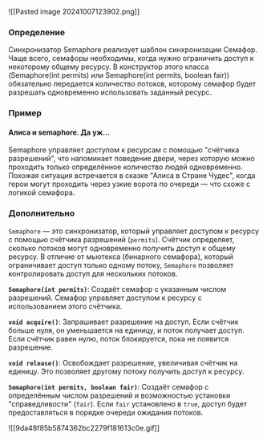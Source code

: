 ![[Pasted image 20241007123902.png]]

### Определение

Синхронизатор Semaphore реализует шаблон синхронизации Семафор. Чаще всего, семафоры необходимы, когда нужно ограничить доступ к некоторому общему ресурсу. В конструктор этого класса (Semaphore(int permits) или Semaphore(int permits, boolean fair)) обязательно передается количество потоков, которому семафор будет разрешать одновременно использовать заданный ресурс.

### Пример

#### Алиса и semaphore. Да уж...

Semaphore управляет доступом к ресурсам с помощью "счётчика разрешений", что напоминает поведение двери, через которую можно проходить только определённое количество людей одновременно. Похожая ситуация встречается в сказке "Алиса в Стране Чудес", когда герои могут проходить через узкие ворота по очереди — что схоже с логикой семафора.
### Дополнительно

`Semaphore` — это синхронизатор, который управляет доступом к ресурсу с помощью счётчика разрешений (`permits`). Счётчик определяет, сколько потоков могут одновременно получить доступ к общему ресурсу. В отличие от мьютекса (бинарного семафора), который ограничивает доступ только одному потоку, `Semaphore` позволяет контролировать доступ для нескольких потоков.

**`Semaphore(int permits)`**: Создаёт семафор с указанным числом разрешений. Семафор управляет доступом к ресурсу с использованием этого счётчика.
    
**`void acquire()`**: Запрашивает разрешение на доступ. Если счётчик больше нуля, он уменьшается на единицу, и поток получает доступ. Если счётчик равен нулю, поток блокируется, пока не появится разрешение.
    
**`void release()`**: Освобождает разрешение, увеличивая счётчик на единицу. Это позволяет другому потоку получить доступ к ресурсу.
    
**`Semaphore(int permits, boolean fair)`**: Создаёт семафор с определённым числом разрешений и возможностью установки "справедливости" (`fair`). Если `fair` установлено в `true`, доступ будет предоставляться в порядке очереди ожидания потоков.

![[9da48f85b5874362bc2279f181613c0e.gif]]
